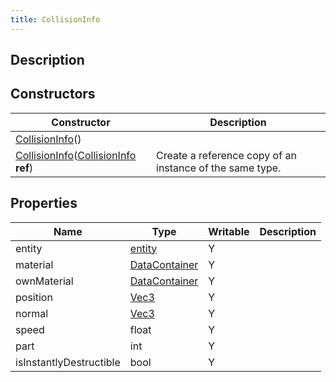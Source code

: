 ```yaml
---
title: CollisionInfo
---
```

## Description

## Constructors

| Constructor                                                                                                      | Description                                              |
| ---------------------------------------------------------------------------------------------------------------- | -------------------------------------------------------- |
| [CollisionInfo](/vext/ref/client/class/collisioninfo)()                                                            |                                                          |
| [CollisionInfo](/vext/ref/client/class/collisioninfo)([CollisionInfo](/vext/ref/client/class/collisioninfo) **ref**) | Create a reference copy of an instance of the same type. |

## Properties

| Name                    | Type                                                | Writable | Description |
| ----------------------- | --------------------------------------------------- | -------- | ----------- |
| entity                  | [entity](/vext/ref/shared/class/entity)               | Y        |             |
| material                | [DataContainer](/vext/ref/shared/class/datacontainer) | Y        |             |
| ownMaterial             | [DataContainer](/vext/ref/shared/class/datacontainer) | Y        |             |
| position                | [Vec3](/vext/ref/shared/class/vec3)                   | Y        |             |
| normal                  | [Vec3](/vext/ref/shared/class/vec3)                   | Y        |             |
| speed                   | float                                               | Y        |             |
| part                    | int                                                 | Y        |             |
| isInstantlyDestructible | bool                                                | Y        |             |
